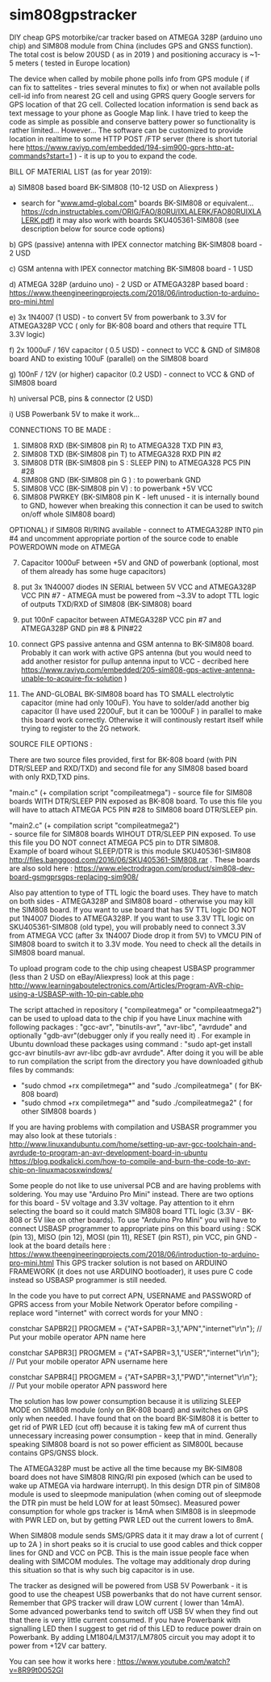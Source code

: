 # sim808gpstracker
DIY cheap GPS motorbike/car tracker based on  ATMEGA 328P (arduino uno chip) and SIM808 module from China (includes GPS and GNSS function). The total cost is below 20USD ( as in 2019 ) and positioning accuracy is ~1-5 meters ( tested in Europe location)

The device when called by mobile phone polls info from GPS module ( if can fix to sattelites - tries several minutes to fix) or when not available polls cell-id info from nearest 2G cell and  using GPRS  query Google servers for GPS location of that 2G cell. Collected location information is send back as text message to your phone as Google Map link. I have tried to keep the code as simple as possible and conserve battery power so functionality is rather limited... However...
The software can be customized to provide location in realtime to some HTTP POST /FTP server (there is short tutorial here https://www.raviyp.com/embedded/194-sim900-gprs-http-at-commands?start=1 ) - it is up to you to expand the code. 

BILL OF MATERIAL LIST (as for year 2019):

a) SIM808 based board BK-SIM808 (10-12 USD on Aliexpress )
 - search for "www.amd-global.com" boards BK-SIM808 or equivalent...
   https://cdn.instructables.com/ORIG/FAO/80RU/IXLALERK/FAO80RUIXLALERK.pdf)
   it may also work with boards SKU405361-SIM808 (see description below for source code options)
   
b) GPS (passive) antenna with IPEX connector matching BK-SIM808 board - 2 USD

c) GSM antenna with IPEX connector matching BK-SIM808 board - 1 USD

d) ATMEGA 328P (arduino uno) - 2 USD or ATMEGA328P based board : https://www.theengineeringprojects.com/2018/06/introduction-to-arduino-pro-mini.html  

e) 3x 1N4007 (1 USD) - to convert 5V from powerbank to 3.3V for ATMEGA328P VCC ( only for BK-808 board and others that require TTL 3.3V logic)

f) 2x 1000uF / 16V capacitor ( 0.5 USD) - connect to VCC & GND of SIM808 board 
   AND to existing 100uF (parallel) on the SIM808 board

g) 100nF / 12V (or higher)  capacitor (0.2 USD) - connect to VCC & GND of SIM808 board

h) universal PCB, pins & connector (2 USD)

i) USB Powerbank 5V to make it work...




CONNECTIONS TO BE MADE :

1) SIM808 RXD (BK-SIM808 pin R) to ATMEGA328 TXD PIN #3,
2) SIM808 TXD (BK-SIM808 pin T) to ATMEGA328 RXD PIN #2
3) SIM808 DTR (BK-SIM808 pin S : SLEEP PIN) to ATMEGA328 PC5 PIN #28
4) SIM808 GND (BK-SIM808 pin G ) : to powerbank GND 
5) SIM808 VCC (BK-SIM808 pin V)  : to powerbank +5V VCC
6) SIM808 PWRKEY (BK-SIM808 pin K - left unused - it is internally bound to GND, however when breaking this connection it can be used to switch on/off whole SIM808 board)

OPTIONAL) if SIM808 RI/RING available - connect to ATMEGA328P INT0 pin #4 and uncomment appropriate portion of the source code to enable POWERDOWN mode on ATMEGA

7) Capacitor 1000uF between +5V and GND of powerbank  (optional, most of them already has some huge capacitors)

8) put 3x 1N40007 diodes IN SERIAL between 5V VCC and ATMEGA328P VCC PIN #7 - ATMEGA must be powered from ~3.3V to adopt TTL logic of outputs TXD/RXD of SIM808 (BK-SIM808) board

9) put 100nF capacitor between ATMEGA328P VCC pin #7 and ATMEGA328P GND pin #8 & PIN#22

10) connect GPS passive antenna and GSM antenna to BK-SIM808 board. Probably it can work with active GPS antenna (but you would need to add another resistor for pullup antenna input to VCC - decribed here https://www.raviyp.com/embedded/205-sim808-gps-active-antenna-unable-to-acquire-fix-solution )

11) The AND-GLOBAL BK-SIM808 board has TO SMALL electrolytic capacitor (mine had only 100uF). You have to solder/add another big capacitor (I have used 2200uF, but it can be 1000uF ) in parallel to make this board work correctly. Otherwise it will continously restart itself while trying to register to the 2G network.




SOURCE FILE OPTIONS :

There are two source files provided, first for BK-808 board (with PIN DTR/SLEEP and RXD/TXD) and second file for any SIM808 based board with only RXD,TXD pins.

"main.c"  (+ compilation script "compileatmega") 
    - source file for SIM808 boards WITH DTR/SLEEP PIN exposed as BK-808 board. To use this file you will have to attach ATMEGA PC5 PIN #28 to SIM808 board DTR/SLEEP pin. 

"main2.c"  (+ compilation script "compileatmega2")  
    - source file for SIM808 boards WIHOUT DTR/SLEEP PIN exposed. To use this file you DO NOT connect ATMEGA PC5 pin to DTR SIM808.  
    Example of board wihout SLEEP/DTR is this module SKU405361-SIM808 http://files.banggood.com/2016/06/SKU405361-SIM808.rar . These boards are also sold here : https://www.electrodragon.com/product/sim808-dev-board-gsmgprsgps-replacing-sim908/

Also pay attention to type of TTL logic the board uses. They have to match on both sides - ATMEGA328P and SIM808 board - otherwise you may kill the SIM808 board. 
If you want to use board that has 5V TTL logic DO NOT put 1N4007 Diodes to ATMEGA328P. If you want to use 3.3V TTL logic on SKU405361-SIM808 (old type), you will probably need to connect 3.3V from ATMEGA VCC (after 3x 1N4007 Diode drop it from 5V) to VMCU PIN of SIM808 board to switch it to 3.3V mode. You need to check all the details in SIM808 board manual.


To upload program code to the chip using cheapest USBASP programmer (less than 2 USD on eBay/Aliexpress) 
look at this page : http://www.learningaboutelectronics.com/Articles/Program-AVR-chip-using-a-USBASP-with-10-pin-cable.php

The script attached in repository ( "compileatmega" or "compileaatmega2") can be used to upload data to the chip if you have Linux machine with following packages : "gcc-avr", "binutils-avr", "avr-libc", "avrdude" and optionally "gdb-avr"(debugger only if you really need it) . 
For example in Ubuntu download these packages using command : "sudo apt-get install gcc-avr binutils-avr avr-libc gdb-avr avrdude". 
After doing it you will be able to run compilation the script from the directory you have downloaded github files by commands: 
- "sudo chmod +rx compiletmega*" and "sudo ./compileatmega"  ( for BK-808 board)
- "sudo chmod +rx compiletmega*" and "sudo ./compileatmega2" ( for other SIM808 boards )

If you are having problems with compilation and USBASR programmer you may also look at these tutorials  :  http://www.linuxandubuntu.com/home/setting-up-avr-gcc-toolchain-and-avrdude-to-program-an-avr-development-board-in-ubuntu 
https://blog.podkalicki.com/how-to-compile-and-burn-the-code-to-avr-chip-on-linuxmacosxwindows/  

Some people do not like to use universal PCB and are having problems with soldering. You may use "Arduino Pro Mini" instead.
There are two options for this board - 5V voltage and 3.3V voltage. Pay attention to it ehrn selecting the board so it could match SIM808 board TTL logic (3.3V - BK-808 or 5V like on other boards). To use "Arduino Pro Mini" you will have to connect USBASP programmer to appropriate pins on this board using : SCK (pin 13), MISO (pin 12), MOSI (pin 11), RESET (pin RST), pin VCC, pin GND - look at the board details here : https://www.theengineeringprojects.com/2018/06/introduction-to-arduino-pro-mini.html 
This GPS tracker solution is not based on ARDUINO FRAMEWORK (it does not use ARDUINO bootloader), it uses pure C code instead so USBASP programmer is still needed. 

In the code you have to put correct APN, USERNAME and PASSWORD of GPRS access from your Mobile Network Operator before compiling - replace word "internet" with correct words for your MNO :

constchar SAPBR2[] PROGMEM = {"AT+SAPBR=3,1,\"APN\",\"internet\"\r\n"}; // Put your mobile operator APN name here

constchar SAPBR3[] PROGMEM = {"AT+SAPBR=3,1,\"USER\",\"internet\"\r\n"}; // Put your mobile operator APN username here

constchar SAPBR4[] PROGMEM = {"AT+SAPBR=3,1,\"PWD\",\"internet\"\r\n"}; // Put your mobile operator APN password here




The solution has low power consumption because it is utilizing SLEEP MODE on SIM808 module (only on BK-808 board) and switches on GPS only when needed.
I have found that on the board BK-SIM808 it is better to get rid of PWR LED (cut off)  because it is taking few mA of current thus unnecessary increasing power consumption - keep that in mind. Generally speaking SIM808 board is not so  power efficient as SIM800L because contains GPS/GNSS block.

The ATMEGA328P must be active all the time because my BK-SIM808 board does not have SIM808 RING/RI pin exposed (which can be used to wake up ATMEGA via hardware interrupt). In this design DTR pin of SIM808 module is used to sleepmode manipulation (when  coming out of sleepmode the DTR pin must be held LOW for at least 50msec). 
Measured power consumption for whole gps tracker is 14mA when SIM808 is in sleepmode with PWR LED on, but by getting PWR LED out the current lowers to 8mA.

When SIM808 module sends SMS/GPRS data it it may draw a lot of current ( up to 2A ) in short peaks so it is crucial to use good cables and thick copper lines for GND and VCC on PCB. This is the main issue people face when dealing with SIMCOM modules. The voltage may additionaly drop during this situation so that is why such big capacitor is in use. 

The tracker as designed will  be powered  from USB 5V Powerbank - it is good to use the cheapest USB powerbanks that do not have current sensor. Remember that GPS tracker will draw LOW current ( lower than 14mA). Some advanced powerbanks tend to switch off USB 5V when they find out that there is very little current consumed. If you have Powerbank with signalling LED then I suggest to get rid of this LED to reduce power drain on Powerbank.
By adding LM1804/LM317/LM7805 circuit you may adopt it to power from +12V car battery.

You can see how it works here : https://www.youtube.com/watch?v=8R99t0O52GI

